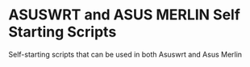 # ASUSWRT and ASUS MERLIN Self Starting Scripts
Self-starting scripts that can be used in both Asuswrt and Asus Merlin
